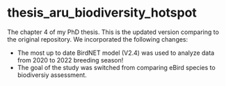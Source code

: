 # thesis_aru_biodiversity_hotspot
The chapter 4 of my PhD thesis. This is the updated version comparing to the original repository. We incorporated the following changes:

- The most up to date BirdNET model (V2.4) was used to analyze data from 2020 to 2022 breeding season!
- The goal of the study was switched from comparing eBird species to biodiversiy assessment.
